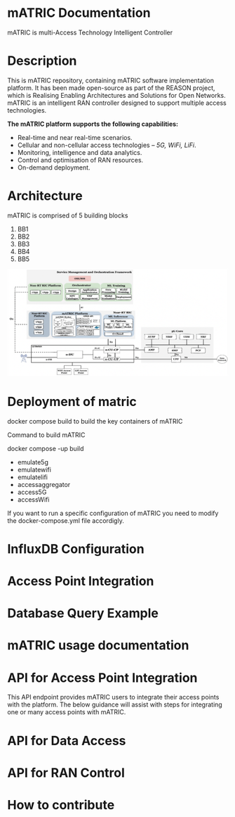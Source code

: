 # mATRIC Documentation
mATRIC is multi-Access Technology Intelligent Controller

# Description 
This is mATRIC repository, containing mATRIC software implementation platform. It has been made open-source as part of the REASON project, which is Realising Enabling Architectures and Solutions for Open Networks.
mATRIC is an intelligent RAN controller designed to support multiple access technologies.

**The mATRIC platform supports the following capabilities:**

- Real-time and near real-time scenarios.
- Cellular and non-cellular access technologies – _5G, WiFi, LiFi_.
- Monitoring, intelligence and data analytics.
- Control and optimisation of RAN resources.
- On-demand deployment.


# Architecture

mATRIC is comprised of 5 building blocks

1. BB1
2. BB2
3. BB3
4. BB4
5. BB5
 
![alt text](/matric.png)

# Deployment of matric

docker compose build to build the key containers of mATRIC

Command to build mATRIC

docker compose -up build

- emulate5g
- emulatewifi
- emulatelifi
- accessaggregator
- access5G
- accessWifi

If you want to run a specific configuration of mATRIC you need to modify the docker-compose.yml file accordigly.

# InfluxDB Configuration

# Access Point Integration

# Database Query Example

# mATRIC usage documentation

# API for Access Point Integration

This API endpoint provides mATRIC users to integrate their access points with the platform. The below guidance will assist with steps for integrating one or many access points with mATRIC.

# API for Data Access

# API for RAN Control

# How to contribute
